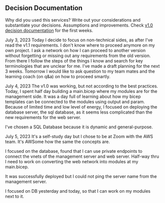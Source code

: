 ## Decision Documentation

Why did you used this services? Write out your considerations and substantiate your decisions. Assumptions and improvements. Check [v1.0 decision documentation]() for the first weeks.

July 3, 2023
Today I decide to focus on non-technical sides, as after I've read the v1.1 requirements. I don't know where to proceed anymore on my own project. I ask a network on how I can proceed to another version without forgetting or missing out any requirements from the old version. From there I follow the steps of the things I know and search for key terminologies that are unclear for me. I've made a draft planning for the next 3 weeks. Tomorrow I would like to ask question to my team mates and the learning coach (on q&a) on how to proceed smartly.

July 4, 2023
The v1.0 was working, but not according to the best practices. Today, I spent half day building a main.bicep where my modules are for the management side. It was a day full of learning about how my bicep templates can be connected to the modules using output and param. Because of limited time and low level of energy, I focused on deploying the database server, the sql database, as it seems less complicated than the new requirements for the web server.

I've chosen a SQL Database because it is dynamic and general-purpose.

July 5, 2023
It's a self-study day but I chose to be at Zoom with the AWS team. It's AWSome how the same the concepts are.

I focused on the database, found that I can use private endpoints to connect the vnets of the management server and web server. Half-way thru I need to work on converting the web network into modules at my main.bicep.

It was successfully deployed but I could not ping the server name from the management server.

I focused on DB yesterday and today, so that I can work on my modules next to it.
